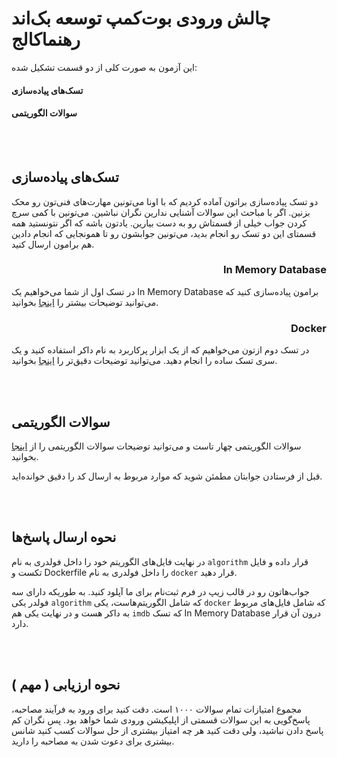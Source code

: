 # چالش ورودی بوت‌کمپ توسعه بک‌اند رهنماکالج

این آزمون به صورت کلی از دو قسمت تشکیل شده:

#### تسک‌های پیاده‌سازی

#### سوالات الگوریتمی

</br></br>

## تسک‌های پیاده‌سازی

دو تسک پیاده‌سازی براتون آماده کردیم که با اونا می‌تونین مهارت‌های فنی‌تون رو محک بزنین. اگر با مباحث این سوالات آشنایی ندارین نگران نباشین. می‌تونین با کمی سرچ کردن جواب خیلی از قسمتاش رو به دست بیارین. یادتون باشه که اگر نتونستید همه قسمتای این دو تسک رو انجام بدید، می‌تونین جوابشون رو تا همونجایی که انجام دادین هم برامون ارسال کنید.
</br>

<h3 dir="rtl">In Memory Database</h3>

در تسک اول از شما می‌خواهیم یک In Memory Database برامون پیاده‌سازی کنید که می‌توانید توضیحات بیشتر را [اینجا](./in-memory-db/) بخوانید.

<h3 dir="rtl">Docker</h3>

در تسک دوم ازتون می‌خواهیم که از یک ابزار پرکاربرد به نام داکر استفاده کنید و یک سری تسک ساده را انجام دهید. می‌توانید توضیحات دقیق‌تر را [اینجا](./docker/) بخوانید.

</br></br>

## سوالات الگوریتمی

سوالات الگوریتمی چهار تاست و می‌توانید توضیحات سوالات الگوریتمی را از [اینجا](https://github.com/RahnemaCollegee/algorithm_challenge_1403) بخوانید.

قبل از فرستادن جوابتان مطمئن شوید که موارد مربوط به ارسال کد را دقیق خوانده‌اید.

</br></br>

## نحوه ارسال پاسخ‌ها

در نهایت فایل‌های الگوریتم خود را داخل فولدری به نام `algorithm` قرار داده و
فایل تکست و Dockerfile را داخل فولدری به نام `docker` قرار دهید.

جواب‌هاتون رو در قالب زیپ در فرم ثبت‌نام برای ما آپلود کنید. به طوریکه دارای سه فولدر یکی `algorithm` که شامل الگوریتم‌هاست، یکی `docker` که شامل فایل‌های مربوط به داکر هست و در نهایت یکی هم `imdb` که تسک In Memory Database درون آن قرار دارد.

</br></br>

## نحوه ارزیابی ( مهم )

مجموع امتیازات تمام سوالات ۱۰۰۰ است. دقت کنید برای ورود به فرآیند مصاحبه، پاسخ‌گویی به این سوالات قسمتی از اپلیکیشن ورودی شما خواهد بود. پس نگران کم پاسخ دادن نباشید، ولی دقت کنید هر چه امتیاز بیشتری از حل سوالات کسب کنید شانس بیشتری برای دعوت شدن به مصاحبه را دارید.
